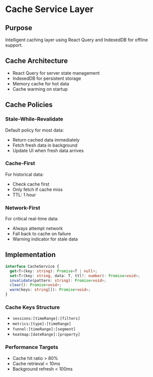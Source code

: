 # Cache Service Layer

## Purpose
Intelligent caching layer using React Query and IndexedDB for offline support.

## Cache Architecture
- React Query for server state management
- IndexedDB for persistent storage
- Memory cache for hot data
- Cache warming on startup

## Cache Policies

### Stale-While-Revalidate
Default policy for most data:
- Return cached data immediately
- Fetch fresh data in background
- Update UI when fresh data arrives

### Cache-First
For historical data:
- Check cache first
- Only fetch if cache miss
- TTL: 1 hour

### Network-First
For critical real-time data:
- Always attempt network
- Fall back to cache on failure
- Warning indicator for stale data

## Implementation
```typescript
interface CacheService {
  get<T>(key: string): Promise<T | null>;
  set<T>(key: string, data: T, ttl?: number): Promise<void>;
  invalidate(pattern: string): Promise<void>;
  clear(): Promise<void>;
  warm(keys: string[]): Promise<void>;
}
```

### Cache Keys Structure
- `sessions:[timeRange]:[filters]`
- `metrics:[type]:[timeRange]`
- `funnel:[timeRange]:[segment]`
- `heatmap:[dateRange]:[property]`

### Performance Targets
- Cache hit ratio > 80%
- Cache retrieval < 10ms
- Background refresh < 100ms